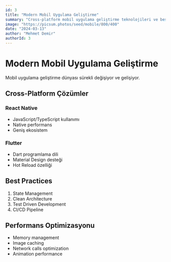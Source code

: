 ```yaml
---
id: 3
title: "Modern Mobil Uygulama Geliştirme"
summary: "Cross-platform mobil uygulama geliştirme teknolojileri ve best practice'ler..."
image: "https://picsum.photos/seed/mobile/800/400"
date: "2024-03-13"
author: "Mehmet Demir"
authorId: 3
---
```


# Modern Mobil Uygulama Geliştirme

Mobil uygulama geliştirme dünyası sürekli değişiyor ve gelişiyor.

## Cross-Platform Çözümler

### React Native
- JavaScript/TypeScript kullanımı
- Native performans
- Geniş ekosistem

### Flutter
- Dart programlama dili
- Material Design desteği
- Hot Reload özelliği

## Best Practices

1. State Management
2. Clean Architecture
3. Test Driven Development
4. CI/CD Pipeline

## Performans Optimizasyonu

- Memory management
- Image caching
- Network calls optimization
- Animation performance 